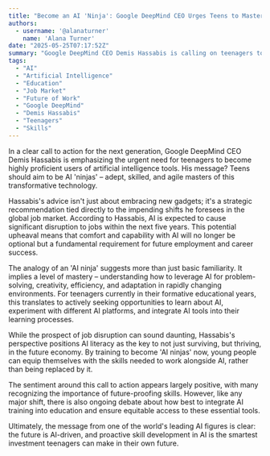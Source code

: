 ```yaml
---
title: "Become an AI 'Ninja': Google DeepMind CEO Urges Teens to Master Future Tech"
authors:
  - username: '@alanaturner'
    name: 'Alana Turner'
date: "2025-05-25T07:17:52Z"
summary: "Google DeepMind CEO Demis Hassabis is calling on teenagers to proactively build their skills in artificial intelligence, framing them as future 'AI ninjas' essential for navigating a job market poised for significant disruption."
tags:
  - "AI"
  - "Artificial Intelligence"
  - "Education"
  - "Job Market"
  - "Future of Work"
  - "Google DeepMind"
  - "Demis Hassabis"
  - "Teenagers"
  - "Skills"
---
```


In a clear call to action for the next generation, Google DeepMind CEO Demis Hassabis is emphasizing the urgent need for teenagers to become highly proficient users of artificial intelligence tools. His message? Teens should aim to be AI 'ninjas' – adept, skilled, and agile masters of this transformative technology.

Hassabis's advice isn't just about embracing new gadgets; it's a strategic recommendation tied directly to the impending shifts he foresees in the global job market. According to Hassabis, AI is expected to cause significant disruption to jobs within the next five years. This potential upheaval means that comfort and capability with AI will no longer be optional but a fundamental requirement for future employment and career success.

The analogy of an 'AI ninja' suggests more than just basic familiarity. It implies a level of mastery – understanding how to leverage AI for problem-solving, creativity, efficiency, and adaptation in rapidly changing environments. For teenagers currently in their formative educational years, this translates to actively seeking opportunities to learn about AI, experiment with different AI platforms, and integrate AI tools into their learning processes.

While the prospect of job disruption can sound daunting, Hassabis's perspective positions AI literacy as the key to not just surviving, but thriving, in the future economy. By training to become 'AI ninjas' now, young people can equip themselves with the skills needed to work alongside AI, rather than being replaced by it.

The sentiment around this call to action appears largely positive, with many recognizing the importance of future-proofing skills. However, like any major shift, there is also ongoing debate about how best to integrate AI training into education and ensure equitable access to these essential tools.

Ultimately, the message from one of the world's leading AI figures is clear: the future is AI-driven, and proactive skill development in AI is the smartest investment teenagers can make in their own future.
